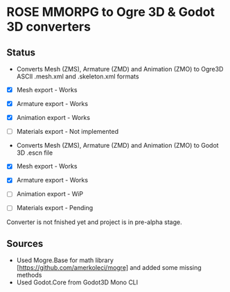 # ROSE MMORPG to Ogre 3D & Godot 3D converters

## Status
* Converts Mesh (ZMS), Armature (ZMD) and Animation (ZMO) to Ogre3D ASCII .mesh.xml and .skeleton.xml formats
- [x] Mesh export - Works

- [x] Armature export - Works

- [x] Animation export - Works

- [ ] Materials export - Not implemented

* Converts Mesh (ZMS), Armature (ZMD) and Animation (ZMO) to Godot 3D .escn file

- [x] Mesh export - Works

- [x] Armature export - Works

- [ ] Animation export - WiP

- [ ] Materials export - Pending
  
Converter is not fnished yet and project is in pre-alpha stage.


## Sources
* Used Mogre.Base for math library [https://github.com/amerkoleci/mogre] and added some missing methods
* Used Godot.Core from Godot3D Mono CLI
